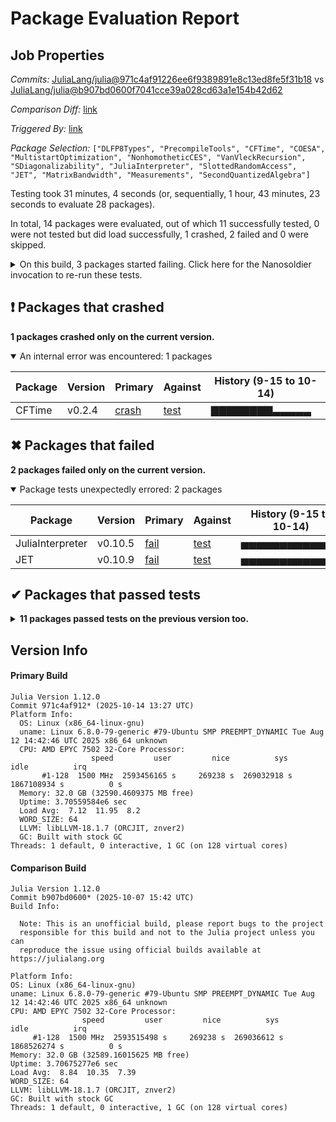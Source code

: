 # Package Evaluation Report

## Job Properties

*Commits:* [JuliaLang/julia@971c4af91226ee6f9389891e8c13ed8fe5f31b18](https://github.com/JuliaLang/julia/commit/971c4af91226ee6f9389891e8c13ed8fe5f31b18) vs [JuliaLang/julia@b907bd0600f7041cce39a028cd63a1e154b42d62](https://github.com/JuliaLang/julia/commit/b907bd0600f7041cce39a028cd63a1e154b42d62)

*Comparison Diff:* [link](https://github.com/JuliaLang/julia/compare/b907bd0600f7041cce39a028cd63a1e154b42d62...971c4af91226ee6f9389891e8c13ed8fe5f31b18)

*Triggered By:* [link](https://github.com/JuliaLang/julia/pull/59705#issuecomment-3401856040)

*Package Selection:* `["DLFP8Types", "PrecompileTools", "CFTime", "COESA", "MultistartOptimization", "NonhomotheticCES", "VanVleckRecursion", "SDiagonalizability", "JuliaInterpreter", "SlottedRandomAccess", "JET", "MatrixBandwidth", "Measurements", "SecondQuantizedAlgebra"]`

Testing took 31 minutes, 4 seconds (or, sequentially, 1 hour, 43 minutes, 23 seconds to evaluate 28 packages).

In total, 14 packages were evaluated, out of which 11 successfully tested, 0 were not tested but did load successfully, 1 crashed, 2 failed and 0 were skipped.


<details><summary>On this build, 3 packages started failing. Click here for the Nanosoldier invocation to re-run these tests.</summary>
<p>

```
@nanosoldier `runtests(["CFTime", "JuliaInterpreter", "JET"])`
```

</p>
</details>


## ❗ Packages that crashed

**1 packages crashed only on the current version.**

<details open><summary>An internal error was encountered: 1 packages</summary>
<p>


| Package | Version | Primary | Against | History (9-15 to 10-14) |
| ------- | ------- | ------- | ------- | ------- |
| CFTime | v0.2.4 | [crash](https://s3.amazonaws.com/julialang-reports/nanosoldier/pkgeval/by_hash/971c4af_vs_b907bd0/CFTime.primary.log) | [test](https://s3.amazonaws.com/julialang-reports/nanosoldier/pkgeval/by_hash/971c4af_vs_b907bd0/CFTime.against.log) | <span class="history">▇▇▇▇▇▇▇▇▃▃▃▃▃</span> |

</p>
</details>



## ✖ Packages that failed

**2 packages failed only on the current version.**

<details open><summary>Package tests unexpectedly errored: 2 packages</summary>
<p>


| Package | Version | Primary | Against | History (9-15 to 10-14) |
| ------- | ------- | ------- | ------- | ------- |
| JuliaInterpreter | v0.10.5 | [fail](https://s3.amazonaws.com/julialang-reports/nanosoldier/pkgeval/by_hash/971c4af_vs_b907bd0/JuliaInterpreter.primary.log) | [test](https://s3.amazonaws.com/julialang-reports/nanosoldier/pkgeval/by_hash/971c4af_vs_b907bd0/JuliaInterpreter.against.log) | <span class="history">▅▅▅▅▅▅▅▅▅▅▅▅▅</span> |
| JET | v0.10.9 | [fail](https://s3.amazonaws.com/julialang-reports/nanosoldier/pkgeval/by_hash/971c4af_vs_b907bd0/JET.primary.log) | [test](https://s3.amazonaws.com/julialang-reports/nanosoldier/pkgeval/by_hash/971c4af_vs_b907bd0/JET.against.log) | <span class="history">▅▅▅▅▅▅▅▅▅▅▅▅▅</span> |

</p>
</details>



## ✔ Packages that passed tests

<details><summary><strong>11 packages passed tests on the previous version too.</strong></summary>
<p>

<details open><summary>Other: 11 packages</summary>
<p>


| Package | History (9-15 to 10-14) |
| ------- | ------- |
| [PrecompileTools v1.3.3](https://s3.amazonaws.com/julialang-reports/nanosoldier/pkgeval/by_hash/971c4af_vs_b907bd0/PrecompileTools.primary.log) | <span class="history">▅▅▅▅▅▅▅▅▅▅▅▅▅</span> |
| [Measurements v2.14.0](https://s3.amazonaws.com/julialang-reports/nanosoldier/pkgeval/by_hash/971c4af_vs_b907bd0/Measurements.primary.log) | <span class="history">▇▇▇▇▇▇▇▇▇▅▅▅▅</span> |
| [DLFP8Types v0.1.0](https://s3.amazonaws.com/julialang-reports/nanosoldier/pkgeval/by_hash/971c4af_vs_b907bd0/DLFP8Types.primary.log) | <span class="history">▇▇▇▇▇▇▇▇▇▅▅▅▅</span> |
| [MultistartOptimization v0.3.1](https://s3.amazonaws.com/julialang-reports/nanosoldier/pkgeval/by_hash/971c4af_vs_b907bd0/MultistartOptimization.primary.log) | <span class="history">▇▇▇▇▇▇▇▇▅▅▅▅▅</span> |
| [SecondQuantizedAlgebra v0.4.3](https://s3.amazonaws.com/julialang-reports/nanosoldier/pkgeval/by_hash/971c4af_vs_b907bd0/SecondQuantizedAlgebra.primary.log) | <span class="history">▇▇▇▇▇▇▇▇▇▇▇▇▇</span> |
| [MatrixBandwidth v0.2.1](https://s3.amazonaws.com/julialang-reports/nanosoldier/pkgeval/by_hash/971c4af_vs_b907bd0/MatrixBandwidth.primary.log) | <span class="history">▇▇▇▇▇▇▇▇▅▅▅▅▅</span> |
| [COESA v1.0.0](https://s3.amazonaws.com/julialang-reports/nanosoldier/pkgeval/by_hash/971c4af_vs_b907bd0/COESA.primary.log) | <span class="history">▇▇▇▇▇▇▇▇▅▅▅▅▅</span> |
| [NonhomotheticCES v0.3.2](https://s3.amazonaws.com/julialang-reports/nanosoldier/pkgeval/by_hash/971c4af_vs_b907bd0/NonhomotheticCES.primary.log) | <span class="history">▅▅▅▅▅▅▅▅▅▅▅▅▅</span> |
| [VanVleckRecursion v0.1.1](https://s3.amazonaws.com/julialang-reports/nanosoldier/pkgeval/by_hash/971c4af_vs_b907bd0/VanVleckRecursion.primary.log) | <span class="history">▇▇▇▇▇▇▇▇▇▇▇▇▇</span> |
| [SDiagonalizability v0.1.3](https://s3.amazonaws.com/julialang-reports/nanosoldier/pkgeval/by_hash/971c4af_vs_b907bd0/SDiagonalizability.primary.log) | <span class="history">▇▇▇▇▇▇▇▇▅▅▅▅▅</span> |
| [SlottedRandomAccess v0.3.0](https://s3.amazonaws.com/julialang-reports/nanosoldier/pkgeval/by_hash/971c4af_vs_b907bd0/SlottedRandomAccess.primary.log) | <span class="history">▅▅▅▅▅▅▅▅▅▅▅▅▅</span> |

</p>
</details>


</p>
</details>


## Version Info

#### Primary Build

```
Julia Version 1.12.0
Commit 971c4af912* (2025-10-14 13:27 UTC)
Platform Info:
  OS: Linux (x86_64-linux-gnu)
  uname: Linux 6.8.0-79-generic #79-Ubuntu SMP PREEMPT_DYNAMIC Tue Aug 12 14:42:46 UTC 2025 x86_64 unknown
  CPU: AMD EPYC 7502 32-Core Processor: 
                  speed         user         nice          sys         idle          irq
       #1-128  1500 MHz  2593456165 s     269238 s  269032918 s  1867108934 s          0 s
  Memory: 32.0 GB (32590.4609375 MB free)
  Uptime: 3.70559584e6 sec
  Load Avg:  7.12  11.95  8.2
  WORD_SIZE: 64
  LLVM: libLLVM-18.1.7 (ORCJIT, znver2)
  GC: Built with stock GC
Threads: 1 default, 0 interactive, 1 GC (on 128 virtual cores)

```

  #### Comparison Build

  ```
Julia Version 1.12.0
Commit b907bd0600* (2025-10-07 15:42 UTC)
Build Info:

    Note: This is an unofficial build, please report bugs to the project
    responsible for this build and not to the Julia project unless you can
    reproduce the issue using official builds available at https://julialang.org

Platform Info:
  OS: Linux (x86_64-linux-gnu)
  uname: Linux 6.8.0-79-generic #79-Ubuntu SMP PREEMPT_DYNAMIC Tue Aug 12 14:42:46 UTC 2025 x86_64 unknown
  CPU: AMD EPYC 7502 32-Core Processor: 
                  speed         user         nice          sys         idle          irq
       #1-128  1500 MHz  2593515498 s     269238 s  269036612 s  1868526274 s          0 s
  Memory: 32.0 GB (32589.16015625 MB free)
  Uptime: 3.70675277e6 sec
  Load Avg:  8.84  10.35  7.39
  WORD_SIZE: 64
  LLVM: libLLVM-18.1.7 (ORCJIT, znver2)
  GC: Built with stock GC
Threads: 1 default, 0 interactive, 1 GC (on 128 virtual cores)

  ```
  <!-- Generated on 2025-10-15T01:55:57.117 -->

